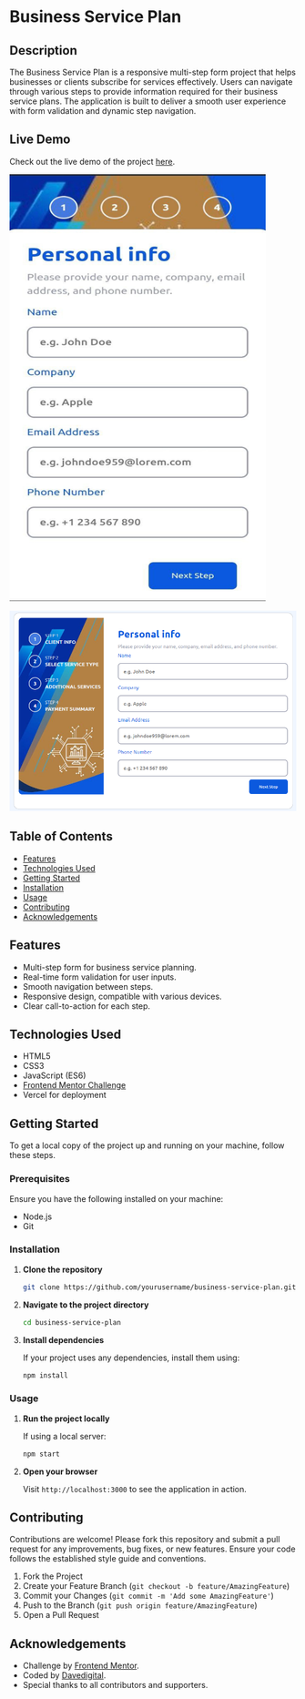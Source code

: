 # Business Service Plan

## Description

The Business Service Plan is a responsive multi-step form project that helps businesses or clients subscribe for services effectively. Users can navigate through various steps to provide information required for their business service plans. The application is built to deliver a smooth user experience with form validation and dynamic step navigation.

## Live Demo

Check out the live demo of the project [here](https://business-serive-plan.vercel.app/).

<img src="design/mobile-view.jpg" alt="Mobile view of the Business Service Plan" width="450" height="750">

![Desktop view of the Business Service Plan](design/desktop-view.png)

## Table of Contents

- [Features](#features)
- [Technologies Used](#technologies-used)
- [Getting Started](#getting-started)
- [Installation](#installation)
- [Usage](#usage)
- [Contributing](#contributing)
- [Acknowledgements](#acknowledgements)

## Features

- Multi-step form for business service planning.
- Real-time form validation for user inputs.
- Smooth navigation between steps.
- Responsive design, compatible with various devices.
- Clear call-to-action for each step.

## Technologies Used

- HTML5
- CSS3
- JavaScript (ES6)
- [Frontend Mentor Challenge](https://www.frontendmentor.io/)
- Vercel for deployment

## Getting Started

To get a local copy of the project up and running on your machine, follow these steps.

### Prerequisites

Ensure you have the following installed on your machine:

- Node.js
- Git

### Installation

1. **Clone the repository**

   ```bash
   git clone https://github.com/yourusername/business-service-plan.git
   ```

2. **Navigate to the project directory**

   ```bash
   cd business-service-plan
   ```

3. **Install dependencies**

   If your project uses any dependencies, install them using:

   ```bash
   npm install
   ```

### Usage

1. **Run the project locally**

   If using a local server:

   ```bash
   npm start
   ```

2. **Open your browser**

   Visit `http://localhost:3000` to see the application in action.

## Contributing

Contributions are welcome! Please fork this repository and submit a pull request for any improvements, bug fixes, or new features. Ensure your code follows the established style guide and conventions.

1. Fork the Project
2. Create your Feature Branch (`git checkout -b feature/AmazingFeature`)
3. Commit your Changes (`git commit -m 'Add some AmazingFeature'`)
4. Push to the Branch (`git push origin feature/AmazingFeature`)
5. Open a Pull Request

## Acknowledgements

- Challenge by [Frontend Mentor](https://www.frontendmentor.io?ref=challenge).
- Coded by [Davedigital](#).
- Special thanks to all contributors and supporters.